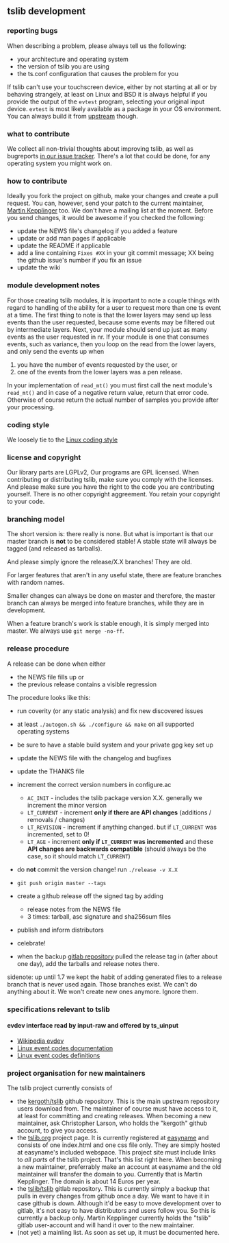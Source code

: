 ## tslib development
### reporting bugs
When describing a problem, please always tell us the following:
* your architecture and operating system
* the version of tslib you are using
* the ts.conf configuration that causes the problem for you

If tslib can't use your touchscreen device, either by not starting at all or
by behaving strangely, at least on Linux and BSD it is always helpful if you
provide the output of the `evtest` program, selecting your original input
device. `evtest` is most likely available as a package in your OS environment.
You can always build it from [upstream](https://cgit.freedesktop.org/evtest)
though.

### what to contribute
We collect all non-trivial thoughts about improving tslib, as well as bugreports
[in our issue tracker](https://github.com/kergoth/tslib/issues). There's a lot
that could be done, for any operating system you might work on.

### how to contribute
Ideally you fork the project on github, make your changes and create a pull
request. You can, however, send your patch to the current maintainer,
[Martin Kepplinger](mailto:martink@posteo.de) too. We don't have a mailing list
at the moment. Before you send changes, it would be awesome if you checked the
following:
* update the NEWS file's changelog if you added a feature
* update or add man pages if applicable
* update the README if applicable
* add a line containing `Fixes #XX` in your git commit message; XX being the github issue's number if you fix an issue
* update the wiki

### module development notes
For those creating tslib modules, it is important to note a couple things with
regard to handling of the ability for a user to request more than one ts event
at a time. The first thing to note is that the lower layers may send up less
events than the user requested, because some events may be filtered out by
intermediate layers. Next, your module should send up just as many events as
the user requested in nr. If your module is one that consumes events, such as
variance, then you loop on the read from the lower layers, and only send the
events up when

1. you have the number of events requested by the user, or
2. one of the events from the lower layers was a pen release.

In your implementation of `read_mt()` you must first call the next module's
`read_mt()` and in case of a negative return value, return that error code.
Otherwise of course return the actual number of samples you provide after your
processing.

### coding style
We loosely tie to the [Linux coding style](https://www.kernel.org/doc/html/latest/process/coding-style.html)

### license and copyright
Our library parts are LGPLv2, Our programs are GPL licensed. When contributing
or distributing tslib, make sure you comply with the licenses. And please make
sure you have the right to the code you are contributing yourself. There is no
other copyright aggreement. You retain your copyright to your code.

### branching model
The short version is: there really is none. But what is important is that
our master branch is __not__ to be considered stable! A stable state will always
be tagged (and released as tarballs).

And please simply ignore the release/X.X branches! They are old.

For larger features that aren't in any useful state, there are feature branches
with random names.

Smaller changes can always be done on master and therefore, the master branch
can always be merged into feature branches, while they are in development.

When a feature branch's work is stable enough, it is simply merged into master.
We always use `git merge -no-ff`.

### release procedure
A release can be done when either
* the NEWS file fills up or
* the previous release contains a visible regression

The procedure looks like this:

* run coverity (or any static analysis) and fix new discovered issues
* at least `./autogen.sh && ./configure && make` on all supported operating systems
* be sure to have a stable build system and your private gpg key set up
* update the NEWS file with the changelog and bugfixes
* update the THANKS file
* increment the correct version numbers in configure.ac
  * `AC_INIT` - includes the tslib package version X.X. generally we increment the minor version
  * `LT_CURRENT` - increment **only if there are API changes** (additions / removals / changes)
  * `LT_REVISION` - increment if anything changed. but if `LT_CURRENT` was incremented, set to 0!
  * `LT_AGE` - increment **only if `LT_CURRENT` was incremented** and these **API changes are backwards compatible** (should always be the case, so it should match `LT_CURRENT`)

* do __not__ commit the version change! run `./release -v X.X`
* `git push origin master --tags`
* create a github release off the signed tag by adding
  * release notes from the NEWS file
  * 3 times: tarball, asc signature and sha256sum files
* publish and inform distributors
* celebrate!
* when the backup [gitlab repository](https://gitlab.com/tslib/tslib) pulled the release tag in (after about one day), add the tarballs and release notes there.

sidenote: up until 1.7 we kept the habit of adding generated files to a release
branch that is never used again. Those branches exist. We can't do anything
about it. We won't create new ones anymore. Ignore them.

### specifications relevant to tslib

#### evdev interface read by input-raw and offered by ts_uinput
* [Wikipedia evdev](https://en.wikipedia.org/wiki/Evdev)
* [Linux event codes documentation](https://www.kernel.org/doc/Documentation/input/event-codes.txt)
* [Linux event codes definitions](https://git.kernel.org/cgit/linux/kernel/git/torvalds/linux.git/tree/include/uapi/linux/input-event-codes.h)

### project organisation for new maintainers

The tslib project currently consists of
* the [kergoth/tslib](https://github.com/kergoth/tslib) github repository. This
is the main upstream repository users download from. The
maintainer of course must have access to it, at least for committing and
creating releases. When becoming a new maintainer, ask Christopher Larson, who
holds the "kergoth" github account, to give you access.
* the [tslib.org](http://tslib.org) project page. It is currently registered at
[easyname](https://www.easyname.com) and consists of one index.html and one
css file only. They are simply hosted at easyname's included webspace.
This project site must include links to *all parts* of the tslib project.
That's this list right here. When becoming a new maintainer, preferrably make
an account at easyname and the old maintainer will transfer the domain to you.
Currently that is Martin Kepplinger. The domain is about 14 Euros per year.
* the [tslib/tslib](https://gitlab.com/tslib/tslib) gitlab repository. This
is currently simply a backup that pulls in every changes from github once a
day. We want to have it in case github is down. Although it'd be easy to
move development over to gitlab, it's not easy to have distributors and users
follow you. So this is currently a backup only. Martin Kepplinger currently
holds the "tslib" gitlab user-account and will hand it over to the new
maintainer.
* (not yet) a mainling list. As soon as set up, it must be documented here.
